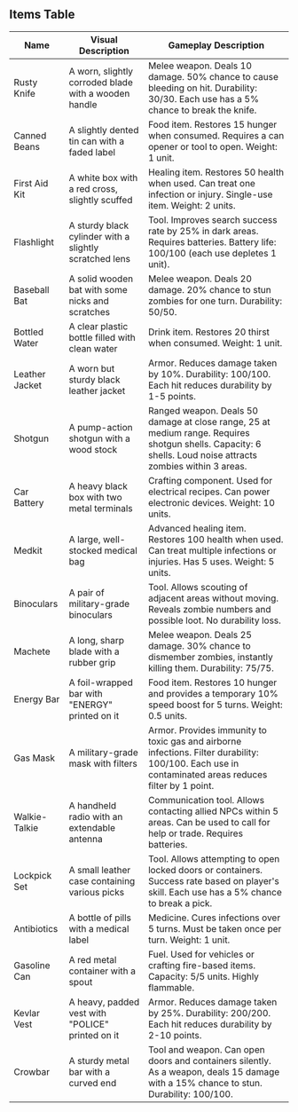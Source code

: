 ## Items Table

| Name | Visual Description | Gameplay Description |
|------|---------------------|----------------------|
| Rusty Knife | A worn, slightly corroded blade with a wooden handle | Melee weapon. Deals 10 damage. 50% chance to cause bleeding on hit. Durability: 30/30. Each use has a 5% chance to break the knife. |
| Canned Beans | A slightly dented tin can with a faded label | Food item. Restores 15 hunger when consumed. Requires a can opener or tool to open. Weight: 1 unit. |
| First Aid Kit | A white box with a red cross, slightly scuffed | Healing item. Restores 50 health when used. Can treat one infection or injury. Single-use item. Weight: 2 units. |
| Flashlight | A sturdy black cylinder with a slightly scratched lens | Tool. Improves search success rate by 25% in dark areas. Requires batteries. Battery life: 100/100 (each use depletes 1 unit). |
| Baseball Bat | A solid wooden bat with some nicks and scratches | Melee weapon. Deals 20 damage. 20% chance to stun zombies for one turn. Durability: 50/50. |
| Bottled Water | A clear plastic bottle filled with clean water | Drink item. Restores 20 thirst when consumed. Weight: 1 unit. |
| Leather Jacket | A worn but sturdy black leather jacket | Armor. Reduces damage taken by 10%. Durability: 100/100. Each hit reduces durability by 1-5 points. |
| Shotgun | A pump-action shotgun with a wood stock | Ranged weapon. Deals 50 damage at close range, 25 at medium range. Requires shotgun shells. Capacity: 6 shells. Loud noise attracts zombies within 3 areas. |
| Car Battery | A heavy black box with two metal terminals | Crafting component. Used for electrical recipes. Can power electronic devices. Weight: 10 units. |
| Medkit | A large, well-stocked medical bag | Advanced healing item. Restores 100 health when used. Can treat multiple infections or injuries. Has 5 uses. Weight: 5 units. |
| Binoculars | A pair of military-grade binoculars | Tool. Allows scouting of adjacent areas without moving. Reveals zombie numbers and possible loot. No durability loss. |
| Machete | A long, sharp blade with a rubber grip | Melee weapon. Deals 25 damage. 30% chance to dismember zombies, instantly killing them. Durability: 75/75. |
| Energy Bar | A foil-wrapped bar with "ENERGY" printed on it | Food item. Restores 10 hunger and provides a temporary 10% speed boost for 5 turns. Weight: 0.5 units. |
| Gas Mask | A military-grade mask with filters | Armor. Provides immunity to toxic gas and airborne infections. Filter durability: 100/100. Each use in contaminated areas reduces filter by 1 point. |
| Walkie-Talkie | A handheld radio with an extendable antenna | Communication tool. Allows contacting allied NPCs within 5 areas. Can be used to call for help or trade. Requires batteries. |
| Lockpick Set | A small leather case containing various picks | Tool. Allows attempting to open locked doors or containers. Success rate based on player's skill. Each use has a 5% chance to break a pick. |
| Antibiotics | A bottle of pills with a medical label | Medicine. Cures infections over 5 turns. Must be taken once per turn. Weight: 1 unit. |
| Gasoline Can | A red metal container with a spout | Fuel. Used for vehicles or crafting fire-based items. Capacity: 5/5 units. Highly flammable. |
| Kevlar Vest | A heavy, padded vest with "POLICE" printed on it | Armor. Reduces damage taken by 25%. Durability: 200/200. Each hit reduces durability by 2-10 points. |
| Crowbar | A sturdy metal bar with a curved end | Tool and weapon. Can open doors and containers silently. As a weapon, deals 15 damage with a 15% chance to stun. Durability: 100/100. |